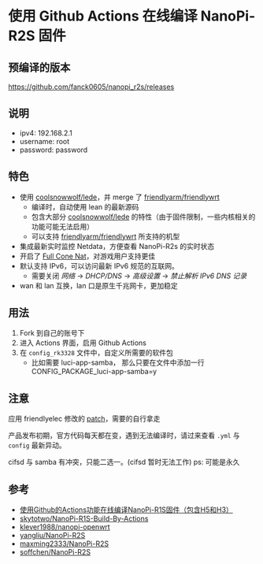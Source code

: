 # 使用 Github Actions 在线编译 NanoPi-R2S 固件

## 预编译的版本
https://github.com/fanck0605/nanopi_r2s/releases

## 说明
* ipv4: 192.168.2.1
* username: root
* password: password

## 特色
* 使用 [coolsnowwolf/lede](https://github.com/coolsnowwolf/lede)，并 merge 了 [friendlyarm/friendlywrt](https://github.com/friendlyarm/friendlywrt)
    - 编译时，自动使用 lean 的最新源码
    - 包含大部分 [coolsnowwolf/lede](https://github.com/coolsnowwolf/lede) 的特性（由于固件限制，一些内核相关的功能可能无法启用）
    - 可以支持 [friendlyarm/friendlywrt](https://github.com/friendlyarm/friendlywrt) 所支持的机型
* 集成最新实时监控 Netdata，方便查看 NanoPi-R2s 的实时状态
* 开启了 [Full Cone Nat](https://github.com/Chion82/netfilter-full-cone-nat)，对游戏用户支持更佳
* 默认支持 IPv6，可以访问最新 IPv6 规范的互联网。
    - 需要关闭 *网络* -> *DHCP/DNS* -> *高级设置* -> *禁止解析 IPv6 DNS 记录*
* wan 和 lan 互换，lan 口是原生千兆网卡，更加稳定

## 用法
1. Fork 到自己的账号下
2. 进入 Actions 界面，启用 Github Actions
3. 在 `config_rk3328` 文件中，自定义所需要的软件包
    - 比如需要 luci-app-samba， 那么只要在文件中添加一行 CONFIG_PACKAGE_luci-app-samba=y

## 注意
应用 friendlyelec 修改的 [patch](https://github.com/fanck0605/friendlywrt-nanopi_r2s/raw/lean/patches/002-openwrt-apply-friendlywrt.patch)，需要的自行拿走

产品发布初期，官方代码每天都在变，遇到无法编译时，请过来查看 `.yml` 与 `config` 最新异动。

cifsd 与 samba 有冲突，只能二选一。(cifsd 暂时无法工作)
ps: 可能是永久

## 参考
* [使用Github的Actions功能在线编译NanoPi-R1S固件（包含H5和H3）](https://totoro.site/index.php/archives/70/)
* [skytotwo/NanoPi-R1S-Build-By-Actions](https://github.com/skytotwo/NanoPi-R1S-Build-By-Actions)
* [klever1988/nanopi-openwrt](https://github.com/klever1988/nanopi-openwrt)
* [yangliu/NanoPi-R2S](https://github.com/yangliu/NanoPi-R2S)
* [maxming2333/NanoPi-R2S](https://github.com/maxming2333/NanoPi-R2S)
* [soffchen/NanoPi-R2S](https://github.com/soffchen/NanoPi-R2S)
